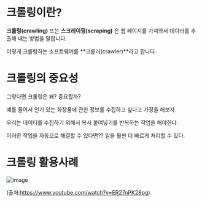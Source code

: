 # 크롤링이란? 
**크롤링(crawling)** 또는 **스크레이핑(scraping)** 은 웹 페이지를 가져와서 데이터를 추출해 내는 방법을 말합니다.  

이렇게 크롤링하는 소프트웨어를 **크롤러(crawler)**라고 합니다.

# 크롤링의 중요성
그렇다면 크롤링은 왜? 중요할까?  

예를 들어서 인기 있는 화장품에 관한 정보를 수집하고 싶다고 가정을 해보자.  

우리는 데이터를 수집하기 위해서 복사 붙여넣기를 반복하는 작업을 해야한다.  

이러한 작업을 자동으로 해결할 수 있다면?? 일을 훨씬 더 빠르게 처리할 수 있다.  

# 크롤링 활용사례
![image](https://user-images.githubusercontent.com/55734436/104298910-e2045980-5507-11eb-85ba-e5ca3e49e1d0.png)

(출처:https://www.youtube.com/watch?v=ER27nPK28pg)

